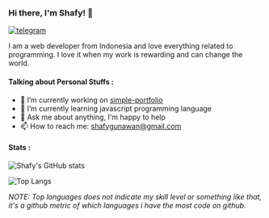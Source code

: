 ### Hi there, I'm Shafy! 👋
[![telegram](https://img.shields.io/badge/@shafygunawan-30302f?style=flat&logo=telegram)](https://t.me/shafygunawan)

I am a web developer from Indonesia and love everything related to programming. I love it when my work is rewarding and can change the world.

#### Talking about Personal Stuffs :
- 🔭 I’m currently working on [simple-portfolio](https://github.com/shafygunawan/simple-portfolio)
- 🌱 I’m currently learning javascript programming language
- 💬 Ask me about anything, I'm happy to help
- 📫 How to reach me: shafygunawan@gmail.com

#### Stats :
![Shafy's GitHub stats](https://github-readme-stats.vercel.app/api?username=shafygunawan&show_icons=true&theme=dark)

![Top Langs](https://github-readme-stats.vercel.app/api/top-langs/?username=shafygunawan&layout=compact&theme=dark)

*NOTE: Top languages does not indicate my skill level or something like that, it's a github metric of which languages i have the most code on github.*

<!--
**shafygunawan/shafygunawan** is a ✨ _special_ ✨ repository because its `README.md` (this file) appears on your GitHub profile.

Here are some ideas to get you started:

- 🔭 I’m currently working on ...
- 🌱 I’m currently learning ...
- 👯 I’m looking to collaborate on ...
- 🤔 I’m looking for help with ...
- 💬 Ask me about ...
- 📫 How to reach me: ...
- 😄 Pronouns: ...
- ⚡ Fun fact: ...
-->
